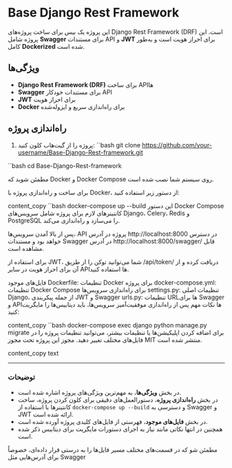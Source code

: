 # Base Django Rest Framework

این پروژه یک بیس برای ساخت پروژه‌های Django Rest Framework (DRF) است. این پروژه شامل **Swagger** برای مستندات API و **JWT** برای احراز هویت است و به‌طور کامل **Dockerized** شده است.

## ویژگی‌ها

- **Django Rest Framework (DRF)** برای ساخت API‌ها
- **Swagger** برای مستندات خودکار API
- **JWT** برای احراز هویت
- **Docker** برای راه‌اندازی سریع و ایزوله‌شده

## راه‌اندازی پروژه

1. پروژه را از گیت‌هاب کلون کنید:
``bash
   git clone https://github.com/your-username/Base-Django-Rest-framework.git

``bash
   cd Base-Django-Rest-framework

مطمئن شوید که Docker و Docker Compose روی سیستم شما نصب شده است.

برای ساخت و راه‌اندازی پروژه با Docker، از دستور زیر استفاده کنید:


content_copy
``bash
   docker-compose up --build
این دستور Docker Compose کانتینرهای لازم برای پروژه شامل سرویس‌های Django، Celery، Redis و PostgreSQL را می‌سازد و راه‌اندازی می‌کند.

پس از بالا آمدن سرویس‌ها، API پروژه در آدرس http://localhost:8000 در دسترس خواهد بود و مستندات Swagger در آدرس http://localhost:8000/swagger/ قابل مشاهده است.

برای استفاده از JWT، شما می‌توانید توکن را از طریق /api/token/ دریافت کرده و از آن برای احراز هویت در سایر APIها استفاده کنید.

فایل‌های موجود
Dockerfile: تنظیمات Docker برای پروژه
docker-compose.yml: تنظیمات Docker Compose برای راه‌اندازی سرویس‌ها
settings.py: تنظیمات اصلی Django، از جمله پیکربندی JWT و Swagger
urls.py: تنظیمات URL‌ها برای Swagger و API‌ها
نکات مهم
پس از راه‌اندازی موفقیت‌آمیز سرویس‌ها، باید دیتابیس‌ها را مایگریت کنید:

content_copy
``bash
  docker-compose exec django python manage.py migrate
برای اضافه کردن اپلیکیشن‌ها یا تنظیمات بیشتر، می‌توانید تنظیمات پروژه را در فایل‌های مختلف تغییر دهید.
مجوز
این پروژه تحت مجوز MIT منتشر شده است.


content_copy
text

---

### توضیحات

- در بخش **ویژگی‌ها**، به مهم‌ترین ویژگی‌های پروژه اشاره شده است.
- در بخش **راه‌اندازی پروژه**، دستورالعمل‌های دقیقی برای کلون کردن پروژه، ساخت کانتینرها با استفاده از `docker-compose up --build` و دسترسی به Swagger و JWT ارائه شده است.
- در بخش **فایل‌های موجود**، فهرستی از فایل‌های کلیدی پروژه آورده شده است.
- همچنین در انتها نکاتی مانند نیاز به اجرای دستورات مایگریت برای دیتابیس ذکر شده است.

مطمئن شو که در قسمت‌های مختلف مسیر فایل‌ها را به درستی قرار داده‌ای، خصوصاً برای آدرس‌هایی مثل Swagger
